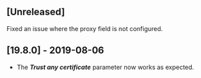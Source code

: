 ## [Unreleased]
Fixed an issue where the proxy field is not configured.


## [19.8.0] - 2019-08-06
 - The ***Trust any certificate*** parameter now works as expected.

